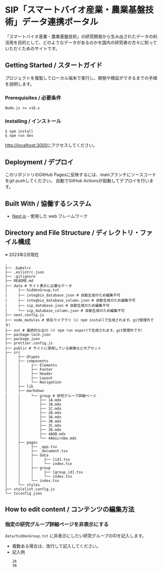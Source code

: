 # SIP「スマートバイオ産業・農業基盤技術」データ連携ポータル

「スマートバイオ産業・農業基盤技術」の研究開発から生み出されたデータの利活用を目的として、どのようなデータがあるのかを国内の研究者の方々に知っていただくためのサイトです。

## Getting Started / スタートガイド

プロジェクトを複製してローカル端末で実行し、開発や検証ができるまでの手順を説明します。

### Prerequisites / 必要条件

```
Node.js >= v18.x
```

### Installing / インストール

```
$ npm install
$ npm run dev
```

[http://localhost:3000](http://localhost:3000)にアクセスしてください。

## Deployment / デプロイ

このリポジトリのGitHub Pagesに反映するには、mainブランチにソースコードをgit pushしてください。
自動でGitHub Actionsが起動してデプロイを行います。

## Built With / 協働するシステム

* [Next.js](https://nextjs.org/) - 使用した web フレームワーク

## Directory and File Structure / ディレクトリ・ファイル構成

※ 2023年2月現在

```
.
├── .babelrc
├── .eslintrc.json
├── .gitignore
├── README.md
├── data # サイト表示に必要なデータ
│     ├── hiddenGroup.txt
│     ├── integbio_database.json # 自動生成のため編集不可
│     ├── integbio_database_column.json # 自動生成のため編集不可
│     ├── sip_database.json # 自動生成のため編集不可
│     └── sip_database_column.json # 自動生成のため編集不可
├── next.config.js
├── node_modules # 依存ライブラリ（※ npm installで生成されます。git管理外です）
├── out # 最終的な出力（※ npm run exportで生成されます。git管理外です）
├── package-lock.json
├── package.json
├── prettier.config.js
├── public # サイトに使用している画像などのアセット
├── src
│     ├── @types
│     ├── components
│     │     ├── Elements
│     │     ├── Footer
│     │     ├── Header
│     │     ├── Layout
│     │     └── Navigation
│     ├── lib
│     ├── markdown
│     │     └── group # 研究グループ詳細ページ
│     │         ├── 1A.mdx
│     │         ├── 1B.mdx
│     │         ├── 1C.mdx
│     │         ├── 2B.mdx
│     │         ├── 3A.mdx
│     │         ├── 3B.mdx
│     │         ├── 3C.mdx
│     │         ├── 3D.mdx
│     │         ├── 4ADB.mdx
│     │         └── 4Amicrobe.mdx
│     ├── pages
│     │     ├── _app.tsx
│     │     ├── _document.tsx
│     │     ├── data
│     │     │     ├── [id].tsx
│     │     │     └── index.tsx
│     │     ├── group
│     │     │     ├── [group_id].tsx
│     │     │     └── index.tsx
│     │     └── index.tsx
│     └── styles
├── stylelint.config.js
└── tsconfig.json
```

## How to edit content / コンテンツの編集方法

### 指定の研究グループ詳細ページを非表示にする

`data/hiddenGroup.txt` に非表示にしたい研究グループのIDを記入します。
  - 複数ある場合は、改行して記入してください。
  - 記入例
    ```
    2A
    3B
    ```
